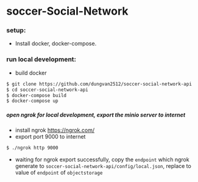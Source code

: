 # soccer-Social-Network
### setup:
- Install docker, docker-compose.
### run local development:
- build docker
```bash
$ git clone https://github.com/dungvan2512/soccer-social-network-api
$ cd soccer-social-network-api
$ docker-compose build
$ docker-compose up
```
##### open ngrok for local development, export the minio server to internet
- install ngrok https://ngrok.com/
- export port 9000 to internet
```bash
$ ./ngrok http 9000
```
- waiting for ngrok export successfully, copy the `endpoint` which ngrok generate to `soccer-social-network-api/config/local.json`, replace to value of `endpoint` of `objectstorage`
